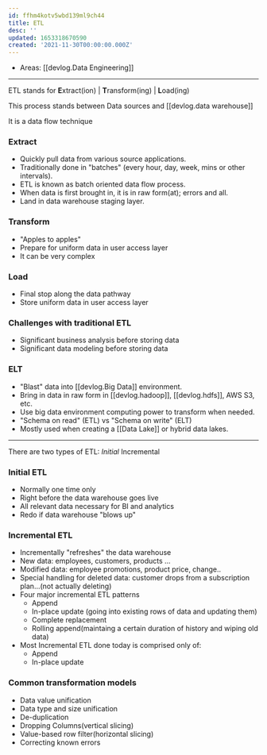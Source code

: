 ```yaml
---
id: ffhm4kotv5wbd139ml9ch44
title: ETL
desc: ''
updated: 1653318670590
created: '2021-11-30T00:00:00.000Z'
---
```


- Areas: [[devlog.Data Engineering]]

---

ETL stands for **E**xtract(ion) | **T**ransform(ing) | **L**oad(ing)

This process stands between Data sources and [[devlog.data warehouse]]

It is a data flow technique

### Extract

- Quickly pull data from various source applications.
- Traditionally done in "batches" (every hour, day, week, mins or other intervals).
- ETL is known as batch oriented data flow process.
- When data is first brought in, it is in raw form(at); errors and all.
- Land in data warehouse staging layer.

### Transform

- "Apples to apples"
- Prepare for uniform data in user access layer
- It can be very complex

### Load

- Final stop along the data pathway
- Store uniform data in user access layer

### Challenges with traditional ETL

- Significant business analysis before storing data
- Significant data modeling before storing data

### ELT

- "Blast" data into [[devlog.Big Data]] environment.
- Bring in data in raw form in [[devlog.hadoop]], [[devlog.hdfs]], AWS S3, etc.
- Use big data environment computing power to transform when needed.
- "Schema on read" (ETL) vs "Schema on write" (ELT)
- Mostly used when creating a [[Data Lake]] or hybrid data lakes.

---

There are two types of ETL: _Initial_ Incremental

### Initial ETL

- Normally one time only
- Right before the data warehouse goes live
- All relevant data necessary for BI and analytics
- Redo if data warehouse "blows up"

### Incremental ETL

- Incrementally "refreshes" the data warehouse
- New data: employees, customers, products ...
- Modified data: employee promotions, product price, change..
- Special handling for deleted data: customer drops from a subscription plan...(not actually deleting)
- Four major incremental ETL patterns
  - Append
  - In-place update (going into existing rows of data and updating them)
  - Complete replacement
  - Rolling append(maintaing a certain duration of history and wiping old data)
- Most Incremental ETL done today is comprised only of:
  - Append
  - In-place update

### Common transformation models

- Data value unification
- Data type and size unification
- De-duplication
- Dropping Columns(vertical slicing)
- Value-based row filter(horizontal slicing)
- Correcting known errors
